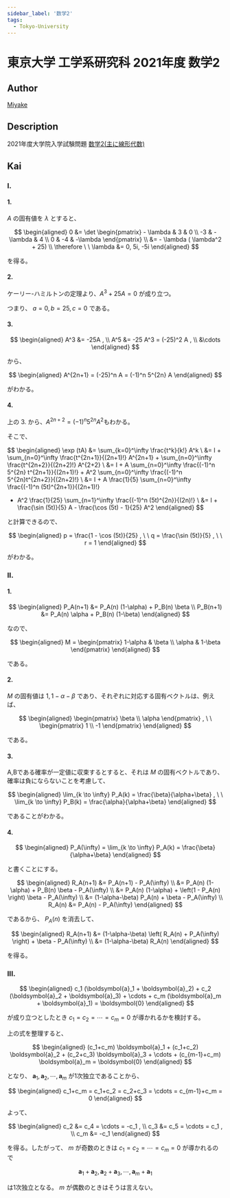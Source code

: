 ```yaml
---
sidebar_label: '数学2'
tags:
  - Tokyo-University
---
```


# 東京大学 工学系研究科 2021年度 数学2

## **Author**
[Miyake](https://miyake.github.io/exams/index.html)

## **Description**

2021年度大学院入学試験問題
[数学2(主に線形代数)](https://github.com/Myyura/the_kai_project_assets/blob/d6bcfb7f9c3ba8257a9649b816e8903f4a4bf22f/kakomonn/tokyo_university/engineering/Description/2021_M_2.pdf)


## **Kai**
### I.
#### 1.
$A$ の固有値を $\lambda$ とすると、

$$
\begin{aligned}
0
&= \det \begin{pmatrix} - \lambda & 3 & 0 \\ -3 & -\lambda & 4 \\ 0 & -4 & -\lambda \end{pmatrix}
\\
&= - \lambda ( \lambda^2 + 25)
\\
\therefore \ \ 
\lambda &= 0, 5i, -5i
\end{aligned}
$$

を得る。

#### 2.
ケーリー-ハミルトンの定理より、$A^3 + 25A = 0$ が成り立つ。

つまり、 $a=0,b=25,c=0$ である。

#### 3.

$$
\begin{aligned}
A^3 &= -25A
, \\
A^5 &= -25 A^3 = (-25)^2 A
, \\
&\cdots
\end{aligned}
$$

から、

$$
\begin{aligned}
A^{2n+1} = (-25)^n A = (-1)^n 5^{2n} A
\end{aligned}
$$

がわかる。

#### 4.
上の 3. から、$A^{2n+2} = (-1)^n 5^{2n} A^2$もわかる。

そこで、

$$
\begin{aligned}
\exp (tA)
&= \sum_{k=0}^\infty \frac{t^k}{k!} A^k
\\
&= I + \sum_{n=0}^\infty \frac{t^{2n+1}}{(2n+1)!} A^{2n+1} + \sum_{n=0}^\infty \frac{t^{2n+2}}{(2n+2)!} A^{2+2}
\\
&= I + A \sum_{n=0}^\infty \frac{(-1)^n 5^{2n} t^{2n+1}}{(2n+1)!} + A^2 \sum_{n=0}^\infty \frac{(-1)^n 5^{2n}t^{2n+2}}{(2n+2)!}
\\
&= I + A \frac{1}{5} \sum_{n=0}^\infty \frac{(-1)^n (5t)^{2n+1}}{(2n+1)!}
- A^2 \frac{1}{25} \sum_{n=1}^\infty \frac{(-1)^n (5t)^{2n}}{(2n)!}
\\
&= I + \frac{\sin (5t)}{5} A - \frac{\cos (5t) - 1}{25} A^2
\end{aligned}
$$

と計算できるので、

$$
\begin{aligned}
p = \frac{1 - \cos (5t)}{25}
, \ \ 
q = \frac{\sin (5t)}{5}
, \ \ 
r = 1
\end{aligned}
$$

がわかる。

### II.
#### 1.

$$
\begin{aligned}
P_A(n+1) &= P_A(n) (1-\alpha) + P_B(n) \beta
\\
P_B(n+1) &= P_A(n) \alpha + P_B(n) (1-\beta)
\end{aligned}
$$

なので、

$$
\begin{aligned}
M = \begin{pmatrix} 1-\alpha & \beta \\ \alpha & 1-\beta \end{pmatrix}
\end{aligned}
$$

である。

#### 2.
$M$ の固有値は $1, 1-\alpha-\beta$ であり、それぞれに対応する固有ベクトルは、例えば、

$$
\begin{aligned}
\begin{pmatrix} \beta \\ \alpha \end{pmatrix}
, \ \ 
\begin{pmatrix} 1 \\ -1 \end{pmatrix}
\end{aligned}
$$

である。

#### 3.
A,Bである確率が一定値に収束するとすると、それは $M$ の固有ベクトルであり、確率は負にならないことを考慮して、

$$
\begin{aligned}
\lim_{k \to \infty} P_A(k) = \frac{\beta}{\alpha+\beta}
, \ \ 
\lim_{k \to \infty} P_B(k) = \frac{\alpha}{\alpha+\beta}
\end{aligned}
$$

であることがわかる。

#### 4.

$$
\begin{aligned}
P_A(\infty) = \lim_{k \to \infty} P_A(k) = \frac{\beta}{\alpha+\beta}
\end{aligned}
$$

と書くことにする。

$$
\begin{aligned}
R_A(n+1)
&= P_A(n+1) - P_A(\infty)
\\
&= P_A(n) (1-\alpha) + P_B(n) \beta - P_A(\infty)
\\
&= P_A(n) (1-\alpha) + \left(1 - P_A(n) \right) \beta - P_A(\infty)
\\
&= (1-\alpha-\beta) P_A(n) + \beta - P_A(\infty)
\\
R_A(n) &= P_A(n) - P_A(\infty)
\end{aligned}
$$

であるから、 $P_A(n)$ を消去して、

$$
\begin{aligned}
R_A(n+1)
&= (1-\alpha-\beta) \left( R_A(n) + P_A(\infty) \right) + \beta - P_A(\infty)
\\
&= (1-\alpha-\beta) R_A(n)
\end{aligned}
$$

を得る。

### III.

$$
\begin{aligned}
c_1 (\boldsymbol{a}_1 + \boldsymbol{a}_2) +
c_2 (\boldsymbol{a}_2 + \boldsymbol{a}_3) + \cdots +
c_m (\boldsymbol{a}_m + \boldsymbol{a}_1)
= \boldsymbol{0}
\end{aligned}
$$

が成り立つとしたとき $c_1 = c_2 = \cdots = c_m = 0$
が導かれるかを検討する。

上の式を整理すると、

$$
\begin{aligned}
(c_1+c_m) \boldsymbol{a}_1 +
(c_1+c_2) \boldsymbol{a}_2 +
(c_2+c_3) \boldsymbol{a}_3 + \cdots +
(c_{m-1}+c_m) \boldsymbol{a}_m
= \boldsymbol{0}
\end{aligned}
$$

となり、
$\boldsymbol{a}_1, \boldsymbol{a}_2, \cdots, \boldsymbol{a}_m$
が1次独立であることから、

$$
\begin{aligned}
c_1+c_m = c_1+c_2 = c_2+c_3 = \cdots = c_{m-1}+c_m = 0
\end{aligned}
$$

よって、

$$
\begin{aligned}
c_2 &= c_4 = \cdots = -c_1
, \\
c_3 &= c_5 = \cdots =  c_1
, \\
c_m &= -c_1
\end{aligned}
$$

を得る。したがって、 $m$ が奇数のときは
$c_1 = c_2 = \cdots = c_m = 0$ が導かれるので

$$
\boldsymbol{a}_1 + \boldsymbol{a}_2,
\boldsymbol{a}_2 + \boldsymbol{a}_3, \cdots,
\boldsymbol{a}_m + \boldsymbol{a}_1
$$

は1次独立となる。
$m$ が偶数のときはそうは言えない。
